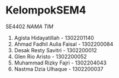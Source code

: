 # KelompokSEM4
SE4402
*NAMA TIM*
1. Agista Hidayatillah - 1302201140
2. Ahmad Fadhil Aulia Faisal - 1302200084
3. Desak Resty Savitri - 1302200012
4. Glen Rio Aristo - 1302200052
5. Muhammad Rizky Fajri - 1302204043
6. Nastma Dzia Ulhaque - 1302200037
